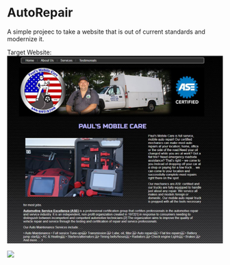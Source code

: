 # AutoRepair
 
A simple projeec to take a website that is out of current standards and modernize it. 

Target Website: 
![](targetWebsite.jpg)




![](desktopView.gif)
